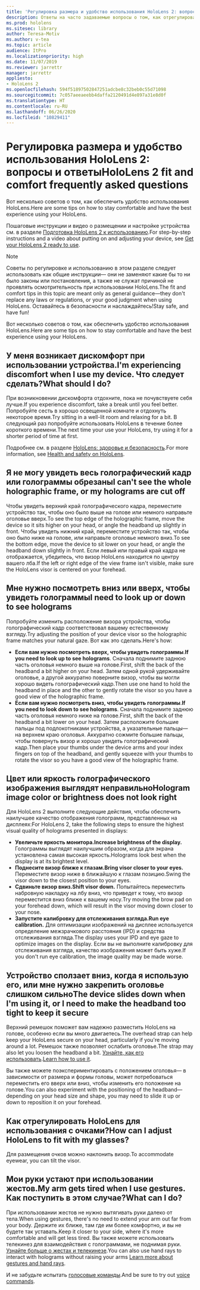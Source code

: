 ```yaml
---
title: 'Регулировка размера и удобство использования HoloLens 2: вопросы и ответы'
description: Ответы на часто задаваемые вопросы о том, как отрегулировать размер HoloLens 2.
ms.prod: hololens
ms.sitesec: library
author: Teresa-Motiv
ms.author: v-tea
ms.topic: article
audience: ItPro
ms.localizationpriority: high
ms.date: 11/07/2019
ms.reviewer: jarrettr
manager: jarrettr
appliesto:
- HoloLens 2
ms.openlocfilehash: 594f51897502847251adcbe8c32beb0c55d71098
ms.sourcegitcommit: 7c057aeeaeebb4daffa2120491d4e897a31e8d0f
ms.translationtype: HT
ms.contentlocale: ru-RU
ms.lasthandoff: 06/26/2020
ms.locfileid: "10829411"
---
```

# <span data-ttu-id="227cb-103">Регулировка размера и удобство использования HoloLens 2: вопросы и ответы</span><span class="sxs-lookup"><span data-stu-id="227cb-103">HoloLens 2 fit and comfort frequently asked questions</span></span>

<span data-ttu-id="227cb-104">Вот несколько советов о том, как обеспечить удобство использования HoloLens.</span><span class="sxs-lookup"><span data-stu-id="227cb-104">Here are some tips on how to stay comfortable and have the best experience using your HoloLens.</span></span>

<span data-ttu-id="227cb-105">Пошаговые инструкции и видео о размещении и настройке устройства см. в разделе [Подготовка HoloLens 2 к использованию](hololens2-setup.md).</span><span class="sxs-lookup"><span data-stu-id="227cb-105">For step-by-step instructions and a video about putting on and adjusting your device, see [Get your HoloLens 2 ready to use](hololens2-setup.md).</span></span>

> [!NOTE]
> <span data-ttu-id="227cb-106">Советы по регулировке и использованию в этом разделе следует использовать как общие инструкции— они не заменяют какие бы то ни было законы или постановления, а также не служат причиной не проявлять осмотрительность при использовании HoloLens.</span><span class="sxs-lookup"><span data-stu-id="227cb-106">The fit and comfort tips in this topic are meant only as general guidance&mdash;they don't replace any laws or regulations, or your good judgment when using HoloLens.</span></span> <span data-ttu-id="227cb-107">Оставайтесь в безопасности и наслаждайтесь!</span><span class="sxs-lookup"><span data-stu-id="227cb-107">Stay safe, and have fun!</span></span>

<span data-ttu-id="227cb-108">Вот несколько советов о том, как обеспечить удобство использования HoloLens.</span><span class="sxs-lookup"><span data-stu-id="227cb-108">Here are some tips on how to stay comfortable and have the best experience using your HoloLens.</span></span>

## <span data-ttu-id="227cb-109">У меня возникает дискомфорт при использовании устройства.</span><span class="sxs-lookup"><span data-stu-id="227cb-109">I'm experiencing discomfort when I use my device.</span></span> <span data-ttu-id="227cb-110">Что следует сделать?</span><span class="sxs-lookup"><span data-stu-id="227cb-110">What should I do?</span></span>

<span data-ttu-id="227cb-111">При возникновении дискомфорта отдохните, пока не почувствуете себя лучше.</span><span class="sxs-lookup"><span data-stu-id="227cb-111">If you experience discomfort, take a break until you feel better.</span></span> <span data-ttu-id="227cb-112">Попробуйте сесть в хорошо освещенной комнате и отдохнуть некоторое время.</span><span class="sxs-lookup"><span data-stu-id="227cb-112">Try sitting in a well-lit room and relaxing for a bit.</span></span> <span data-ttu-id="227cb-113">В следующий раз попробуйте использовать HoloLens в течение более короткого времени.</span><span class="sxs-lookup"><span data-stu-id="227cb-113">The next time your use your HoloLens, try using it for a shorter period of time at first.</span></span>

<span data-ttu-id="227cb-114">Подробнее см. в разделе [HoloLens: здоровье и безопасность](https://go.microsoft.com/fwlink/p/?LinkId=746661).</span><span class="sxs-lookup"><span data-stu-id="227cb-114">For more information, see [Health and safety on HoloLens](https://go.microsoft.com/fwlink/p/?LinkId=746661).</span></span>

## <span data-ttu-id="227cb-115">Я не могу увидеть весь голографический кадр или голограммы обрезаны</span><span class="sxs-lookup"><span data-stu-id="227cb-115">I can't see the whole holographic frame, or my holograms are cut off</span></span>

<span data-ttu-id="227cb-116">Чтобы увидеть верхний край голографического кадра, переместите устройство так, чтобы оно было выше на голове или немного направьте оголовье вверх.</span><span class="sxs-lookup"><span data-stu-id="227cb-116">To see the top edge of the holographic frame, move the device so it sits higher on your head, or angle the headband up slightly in front.</span></span> <span data-ttu-id="227cb-117">Чтобы увидеть нижний край, переместите устройство так, чтобы оно было ниже на голове, или направьте оголовье немного вниз.</span><span class="sxs-lookup"><span data-stu-id="227cb-117">To see the bottom edge, move the device to sit lower on your head, or angle the headband down slightly in front.</span></span> <span data-ttu-id="227cb-118">Если левый или правый край кадра не отображается, убедитесь, что визор HoloLens находится по центру вашего лба.</span><span class="sxs-lookup"><span data-stu-id="227cb-118">If the left or right edge of the view frame isn't visible, make sure the HoloLens visor is centered on your forehead.</span></span>

## <span data-ttu-id="227cb-119">Мне нужно посмотреть вниз или вверх, чтобы увидеть голограммы</span><span class="sxs-lookup"><span data-stu-id="227cb-119">I need to look up or down to see holograms</span></span>

<span data-ttu-id="227cb-120">Попробуйте изменить расположение визора устройства, чтобы голографический кадр соответствовал вашему естественному взгляду.</span><span class="sxs-lookup"><span data-stu-id="227cb-120">Try adjusting the position of your device visor so the holographic frame matches your natural gaze.</span></span> <span data-ttu-id="227cb-121">Вот как это сделать.</span><span class="sxs-lookup"><span data-stu-id="227cb-121">Here's how:</span></span>

- <span data-ttu-id="227cb-122">**Если вам нужно посмотреть вверх, чтобы увидеть голограммы**.</span><span class="sxs-lookup"><span data-stu-id="227cb-122">**If you need to look up to see holograms**.</span></span> <span data-ttu-id="227cb-123">Сначала поднимите заднюю часть оголовья немного выше на голове.</span><span class="sxs-lookup"><span data-stu-id="227cb-123">First, shift the back of the headband a bit higher on your head.</span></span> <span data-ttu-id="227cb-124">Затем одной рукой удерживайте оголовье, а другой аккуратно поверните визор, чтобы вы могли хорошо видеть голографический кадр.</span><span class="sxs-lookup"><span data-stu-id="227cb-124">Then use one hand to hold the headband in place and the other to gently rotate the visor so you have a good view of the holographic frame.</span></span>
- <span data-ttu-id="227cb-125">**Если вам нужно посмотреть вниз, чтобы увидеть голограммы**.</span><span class="sxs-lookup"><span data-stu-id="227cb-125">**If you need to look down to see holograms**.</span></span> <span data-ttu-id="227cb-126">Сначала поднимите заднюю часть оголовья немного ниже на голове.</span><span class="sxs-lookup"><span data-stu-id="227cb-126">First, shift the back of the headband a bit lower on your head.</span></span> <span data-ttu-id="227cb-127">Затем расположите большие пальцы под подлокотниками устройства, а указательные пальцы— на верхнем краю оголовья. Аккуратно сожмите большие пальцы, чтобы повернуть визор и хорошо увидеть голографический кадр.</span><span class="sxs-lookup"><span data-stu-id="227cb-127">Then place your thumbs under the device arms and your index fingers on top of the headband, and gently squeeze with your thumbs to rotate the visor so you have a good view of the holographic frame.</span></span>

## <span data-ttu-id="227cb-128">Цвет или яркость голографического изображения выглядят неправильно</span><span class="sxs-lookup"><span data-stu-id="227cb-128">Hologram image color or brightness does not look right</span></span>

<span data-ttu-id="227cb-129">Для HoloLens 2 выполните следующие действия, чтобы обеспечить наилучшее качество отображения голограмм, представленных на дисплеях:</span><span class="sxs-lookup"><span data-stu-id="227cb-129">For HoloLens 2, take the following steps to ensure the highest visual quality of holograms presented in displays:</span></span>

- **<span data-ttu-id="227cb-130">Увеличьте яркость монитора.</span><span class="sxs-lookup"><span data-stu-id="227cb-130">Increase brightness of the display.</span></span>** <span data-ttu-id="227cb-131">Голограммы выглядят наилучшим образом, когда для экрана установлена самая высокая яркость.</span><span class="sxs-lookup"><span data-stu-id="227cb-131">Holograms look best when the display is at its brightest level.</span></span>
- **<span data-ttu-id="227cb-132">Поднесите визор ближе к глазам.</span><span class="sxs-lookup"><span data-stu-id="227cb-132">Bring visor closer to your eyes.</span></span>** <span data-ttu-id="227cb-133">Переместите визор ниже в ближайшую к глазам позицию.</span><span class="sxs-lookup"><span data-stu-id="227cb-133">Swing the visor down to the closest position to your eyes.</span></span>
- **<span data-ttu-id="227cb-134">Сдвиньте визор вниз.</span><span class="sxs-lookup"><span data-stu-id="227cb-134">Shift visor down.</span></span>** <span data-ttu-id="227cb-135">Попытайтесь переместить набровную накладку на лбу вниз, что приведет к тому, что визор переместится вниз ближе к вашему носу.</span><span class="sxs-lookup"><span data-stu-id="227cb-135">Try moving the brow pad on your forehead down, which will result in the visor moving down closer to your nose.</span></span>
- **<span data-ttu-id="227cb-136">Запустите калибровку для отслеживания взгляда.</span><span class="sxs-lookup"><span data-stu-id="227cb-136">Run eye calibration.</span></span>** <span data-ttu-id="227cb-137">Для оптимизации изображений на дисплее используется определение межзрачкового расстояния (IPD) и средства отслеживания взгляда.</span><span class="sxs-lookup"><span data-stu-id="227cb-137">The display uses your IPD and eye gaze to optimize images on the display.</span></span> <span data-ttu-id="227cb-138">Если вы не выполните калибровку для отслеживания взгляда, качество изображения может быть хуже.</span><span class="sxs-lookup"><span data-stu-id="227cb-138">If you don't run eye calibration, the image quality may be made worse.</span></span>

## <span data-ttu-id="227cb-139">Устройство сползает вниз, когда я использую его, или мне нужно закрепить оголовье слишком сильно</span><span class="sxs-lookup"><span data-stu-id="227cb-139">The device slides down when I'm using it, or I need to make the headband too tight to keep it secure</span></span>

<span data-ttu-id="227cb-140">Верхний ремешок поможет вам надежно разместить HoloLens на голове, особенно если вы много двигаетесь.</span><span class="sxs-lookup"><span data-stu-id="227cb-140">The overhead strap can help keep your HoloLens secure on your head, particularly if you're moving around a lot.</span></span> <span data-ttu-id="227cb-141">Ремешок также позволяет ослабить оголовье.</span><span class="sxs-lookup"><span data-stu-id="227cb-141">The strap may also let you loosen the headband a bit.</span></span> <span data-ttu-id="227cb-142">[Узнайте, как его использовать](hololens2-setup.md#adjust-fit).</span><span class="sxs-lookup"><span data-stu-id="227cb-142">[Learn how to use it](hololens2-setup.md#adjust-fit).</span></span>

<span data-ttu-id="227cb-143">Вы также можете поэкспериментировать с положением оголовья— в зависимости от размера и формы головы, может потребоваться переместить его вверх или вниз, чтобы изменить его положение на голове.</span><span class="sxs-lookup"><span data-stu-id="227cb-143">You can also experiment with the positioning of the headband&mdash;depending on your head size and shape, you may need to slide it up or down to reposition it on your forehead.</span></span>

## <span data-ttu-id="227cb-144">Как отрегулировать HoloLens для использования с очками?</span><span class="sxs-lookup"><span data-stu-id="227cb-144">How can I adjust HoloLens to fit with my glasses?</span></span>

<span data-ttu-id="227cb-145">Для размещения очков можно наклонить визор.</span><span class="sxs-lookup"><span data-stu-id="227cb-145">To accommodate eyewear, you can tilt the visor.</span></span>

## <span data-ttu-id="227cb-146">Мои руки устают при использовании жестов.</span><span class="sxs-lookup"><span data-stu-id="227cb-146">My arm gets tired when I use gestures.</span></span> <span data-ttu-id="227cb-147">Как поступить в этом случае?</span><span class="sxs-lookup"><span data-stu-id="227cb-147">What can I do?</span></span>

<span data-ttu-id="227cb-148">При использовании жестов не нужно вытягивать руки далеко от тела.</span><span class="sxs-lookup"><span data-stu-id="227cb-148">When using gestures, there's no need to extend your arm out far from your body.</span></span> <span data-ttu-id="227cb-149">Держите их ближе, там где им более комфортно, и вы не будете так уставать.</span><span class="sxs-lookup"><span data-stu-id="227cb-149">Keep it closer to your side, where it's more comfortable and will get less tired.</span></span> <span data-ttu-id="227cb-150">Вы также можете использовать телекинез для взаимодействия с голограммами, не поднимая руки. [Узнайте больше о жестах и телекинезе](hololens2-basic-usage.md#the-hand-tracking-frame).</span><span class="sxs-lookup"><span data-stu-id="227cb-150">You can also use hand rays to interact with holograms without raising your arms [Learn more about gestures and hand rays](hololens2-basic-usage.md#the-hand-tracking-frame).</span></span>

<span data-ttu-id="227cb-151">И не забудьте испытать [голосовые команды](hololens-cortana.md).</span><span class="sxs-lookup"><span data-stu-id="227cb-151">And be sure to try out [voice commands](hololens-cortana.md).</span></span>
